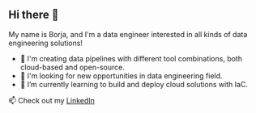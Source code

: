 ## Hi there 👋

My name is Borja, and I'm a data engineer interested in all kinds of data engineering solutions!

- 🎈 I'm creating data pipelines with different tool combinations, both cloud-based and open-source.
- 🤔 I'm looking for new opportunities in data engineering field.
- 🌱 I’m currently learning to build and deploy cloud solutions with IaC.

📫 Check out my [LinkedIn](https://www.linkedin.com/in/borjafernandezgil/)



<!--
**borfergi/borfergi** is a ✨ _special_ ✨ repository because its `README.md` (this file) appears on your GitHub profile.

Here are some ideas to get you started:

- 🔭 I’m currently working on ...
- 🌱 I’m currently learning ...
- 👯 I’m looking to collaborate on ...
- 🤔 I’m looking for help with ...
- 💬 Ask me about ...
- 📫 How to reach me: ...
- 😄 Pronouns: ...
- ⚡ Fun fact: ...
-->
